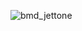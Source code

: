 ![bmd_jettone](https://github.com/blackmirrordesigner/bmd-jetton/assets/91994843/614b412a-8e2f-4d04-bd30-d469394aa16e)
